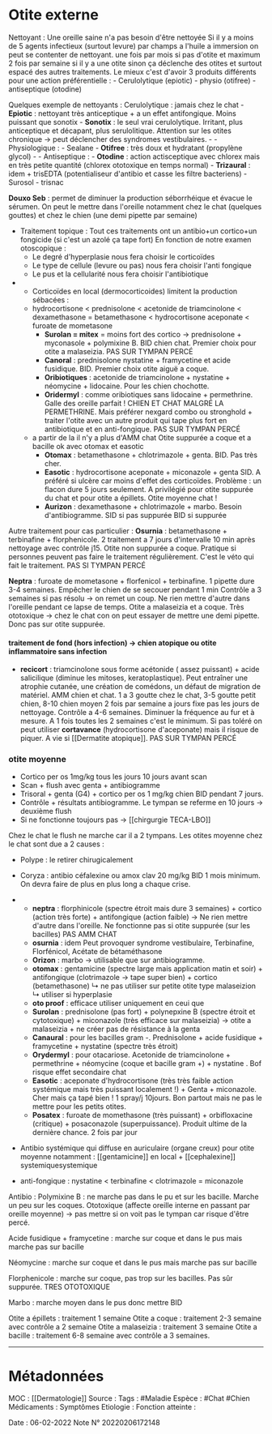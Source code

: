 # Otite externe
Nettoyant :
	Une oreille saine n'a pas besoin d'être nettoyée
	Si il y a moins de 5 agents infectieux (surtout levure) par champs a l'huile a immersion on peut se contenter de nettoyant. une fois par mois si pas d'otite et maximum 2 fois par semaine si il y a une otite sinon ça déclenche des otites et surtout espacé des autres traitements.
	Le mieux c'est d'avoir 3 produits différents pour une action préférentielle :
		-   Cerulolytique (epiotic)
		-   physio (otifree)
		-   antiseptique (otodine)
	
Quelques exemple de nettoyants :
	Cerulolytique : jamais chez le chat
		-   **Epiotic** : nettoyant très anticeptique + a un effet antifongique. Moins puissant que sonotix
		-   **Sonotix** : le seul vrai cerulolytique. Irritant, plus anticeptique et décapant, plus serulolitique. Attention sur les otites chronique → peut déclencher des syndromes vestibulaires.
		-
	- Physiologique : 
		- Sealane 
		- **Otifree** : très doux et hydratant (propylène glycol)
		- 
	- Antiseptique :
		-   **Otodine** : action actisceptique avec chlorex mais en très petite quantité (chlorex ototoxique en temps normal)
		-   **Trizaural** : idem + trisEDTA (potentialiseur d'antibio et casse les filtre bacteriens)
		-   Surosol
		- trisnac
		

**Douxo Seb** : permet de diminuer la production séborrhéique et évacue le sérumen. On peut le mettre dans l'oreille notamment chez le chat (quelques gouttes) et chez le chien (une demi pipette par semaine)



- Traitement topique :
	Tout ces traitements ont un antibio+un cortico+un fongicide (si c'est un azolé ça tape fort)
	En fonction de notre examen otoscopique :
	- Le degré d'hyperplasie nous fera choisir le corticoïdes 
	- Le type de cellule (levure ou pas) nous fera choisir l'anti fongique
	- Le pus et la cellularité nous fera choisir l'antibiotique 
-  
	-   Corticoïdes en local (dermocorticoides) limitent la production sébacées :
	- hydrocortisone  < prednisolone < acetonide de triamcinolone < dexamethasone = betamethasone < hydrocortisone aceponate < furoate de mometasone 
		-  **Surolan = mitex** = moins fort des cortico -> prednisolone + myconasole + polymixine B. BID chien chat. Premier choix pour otite a malaseizia. PAS SUR TYMPAN PERCÉ 
		- **Canoral** : prednisolone nystatine + framycetine et acide fusidique. BID. Premier choix otite aiguë a coque. 
		- **Oribiotiques** : acetonide de triamcinolone + nystatine + néomycine + lidocaine. Pour les chien chochotte.
		- **Oridermyl** : comme oribiotiques sans lidocaine + permethrine. Galle des oreille parfait ! CHIEN ET CHAT MALGRÉ LA PERMETHRINE. Mais préférer nexgard combo ou stronghold + traiter l'otite avec un autre produit qui tape plus fort en antibiotique et en anti-fongique. PAS SUR TYMPAN PERCÉ 
	-  a partir de la il n'y a plus d'AMM chat 
		Otite suppurée a coque et a bacille ok avec otomax et easotic
		- **Otomax** : betamethasone + chlotrimazole + genta. BID. Pas très cher.
		- **Easotic** : hydrocortisone aceponate + miconazole + genta SID. A préféré si ulcère car moins d'effet des corticoïdes. Problème : un flacon dure 5 jours seulement. A privilégié pour otite suppurée du chat et pour otite a épillets. Otite moyenne chat !
		- **Aurizon** : dexamethasone +  chlotrimazole + marbo. Besoin d'antibiogramme. SID si pas suppurée BID si suppurée 
		

Autre traitement pour cas particulier :
**Osurnia** : betamethasone + terbinafine + florphenicole. 2 traitement a 7 jours d'intervalle 10 min après nettoyage avec contrôle j15. Otite non suppurée a coque. Pratique si personnes peuvent pas faire le traitement régulièrement. C'est le véto qui fait le traitement. PAS SI TYMPAN PERCÉ 

**Neptra** : furoate de mometasone + florfenicol + terbinafine. 1 pipette dure 3-4 semaines. Empêcher le chien de se secouer pendant 1 min Contrôle a 3 semaines si pas résolu -> on remet un coup. Ne rien mettre d'autre dans l'oreille pendant ce lapse de temps. Otite a malaseizia et a coque.  Très ototoxique -> chez le chat con on peut essayer de mettre une demi pipette. Donc pas sur otite suppurée.

#### traitement de fond (hors infection) -> chien atopique ou otite inflammatoire sans infection

-   **recicort** : triamcinolone sous forme acétonide ( assez puissant) + acide salicilique (diminue les mitoses, keratoplastique). Peut entraîner une atrophie cutanée, une création de comédons, un défaut de migration de matériel. AMM chien et chat. 1 a 3 goutte chez le chat, 3-5 goutte petit chien, 8-10 chien moyen 2 fois par semaine a jours fixe pas les jours de nettoyage. Contrôle a 4-6 semaines. Diminuer la fréquence au fur et à mesure. A 1 fois toutes les 2 semaines c'est le minimum. Si pas toléré on peut utiliser **cortavance** (hydrocortisone d'aceponate) mais il risque de piquer. A vie si [[Dermatite atopique]]. PAS SUR TYMPAN PERCÉ 



### otite moyenne
- Cortico per os 1mg/kg tous les jours 10 jours avant scan 
- Scan + flush avec genta + antibiogramme
- Trisoral + genta (G4) + cortico per os 1 mg/kg chien BID pendant 7 jours. 
- Contrôle + résultats antibiogramme. Le tympan se referme en 10 jours -> deuxième flush 
- Si ne fonctionne toujours pas -> [[chirgurgie TECA-LBO]]

Chez le chat le flush ne marche car il a 2 tympans. Les otites moyenne chez le chat sont due a 2 causes :
- Polype : le retirer chirugicalement 
- Coryza : antibio céfalexine ou amox clav 20 mg/kg BID 1 mois minimum. On devra faire de plus en plus long a chaque crise.

- 
	-   **neptra** : florphinicole (spectre étroit mais dure 3 semaines) + cortico (action très forte) + antifongique (action faible) → Ne rien mettre d'autre dans l'oreille. Ne fonctionne pas si otite suppurée (sur les bacilles) PAS AMM CHAT
	-   **osurnia** : idem Peut provoquer syndrome vestibulaire, Terbinafine, Florfénicol, Acétate de bétaméthasone
	-   **Orizon** : marbo → utilisable que sur antibiogramme.
	-   **otomax** : gentamicine (spectre large mais application matin et soir) + antifongique (clotrimazole → tape super bien) + cortico (betamethasone) ↳ ne pas utiliser sur petite otite type malaseizion ↳ utiliser si hyperplasie
	-   **oto proof** : efficace utiliser uniquement en ceui que
	-   **Surolan** : prednisolone (pas fort) + polynepxine B (spectre étroit et cytotoxique) + miconazole (très efficace sur malaseizia) → otite a malaseizia + ne créer pas de résistance à la genta
	-   **Canaural** : pour les bacilles gram -. Prednisolone + acide fusidique + framycetine + nystatine (spectre très étroit)
	-   **Orydermyl** : pour otacariose. Acetonide de triamcinolone + permethrine + néomycine (coque et bacille gram +) + nystatine . Bof risque effet secondaire chat
	-   **Easotic** : aceponate d'hydrocortisone (très très faible action systémique mais très puissant localement !) + Genta + miconazole. Cher mais ça tapé bien ! 1 spray/j 10jours. Bon partout mais ne pas le mettre pour les petits otites.
	-   **Posatex** : furoate de momethasone (très puissant) + orbifloxacine (critique) + posaconazole (superpuissance). Produit ultime de la dernière chance. 2 fois par jour
-   Antibio systémique qui diffuse en auriculaire (organe creux) pour otite moyenne notamment :  [[gentamicine]] en local +  [[cephalexine]] systemiquesystemique
- anti-fongique : nystatine < terbinafine < clotrimazole = miconazole

Antibio :
Polymixine B : ne marche pas dans le pu et sur les bacille. Marche un peu sur les coques. Ototoxique (affecte oreille interne en passant par oreille moyenne) -> pas mettre si on voit pas le tympan car risque d'être percé.

Acide fusidique + framycetine : marche sur coque et dans le pus mais marche pas sur bacille 

Néomycine : marche sur coque et dans le pus mais marche pas sur bacille

Florphenicole : marche sur coque, pas trop sur les bacilles. Pas sûr suppurée. TRES OTOTOXIQUE 

Marbo : marche moyen dans le pus donc mettre BID


Otite a épillets : traitement 1 semaine 
Otite a coque : traitement 2-3 semaine avec contrôle a 2 semaine
Otite a malaseizia : traitement 3 semaine
Otite a bacille : traitement 6-8 semaine avec contrôle a 3 semaines.

***

# Métadonnées
MOC : [[Dermatologie]]
Source :
Tags : #Maladie 
	Espèce : #Chat  #Chien 
	Médicaments :
	Symptômes
	Etiologie :
	Fonction atteinte :
	
Date : 06-02-2022
Note N° 20220206172148